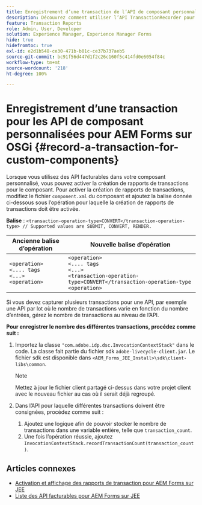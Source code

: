 ```yaml
---
title: Enregistrement d’une transaction de l’API de composant personnalisé pour AEM Forms sur JEE
description: Découvrez comment utiliser l’API TransactionRecorder pour enregistrer les transactions d’un composant personnalisé.
feature: Transaction Reports
role: Admin, User, Developer
solution: Experience Manager, Experience Manager Forms
hide: true
hidefromtoc: true
exl-id: e2d1b548-ce30-471b-b01c-ce37b737aeb5
source-git-commit: bc91f56d447d1f2c26c160f5c414fd0e6054f84c
workflow-type: tm+mt
source-wordcount: '218'
ht-degree: 100%

---
```


# Enregistrement d’une transaction pour les API de composant personnalisées pour AEM Forms sur OSGi {#record-a-transaction-for-custom-components}

Lorsque vous utilisez des API facturables dans votre composant personnalisé, vous pouvez activer la création de rapports de transactions pour le composant. Pour activer la création de rapports de transactions, modifiez le fichier `component.xml` du composant et ajoutez la balise donnée ci-dessous sous l’opération pour laquelle la création de rapports de transactions doit être activée.

**Balise** : `<transaction-operation-type>CONVERT</transaction-operation-type> // Supported values are SUBMIT, CONVERT, RENDER.`

| Ancienne balise d’opération | Nouvelle balise d’opération |
| ----------- | ----------- |
| `<operation>`<br> `<.... tags`<br>`<...>`<br>`<operation>` | `<operation>`<br> `<.... tags`<br>`<...>`<br>`<transaction-operation-type>CONVERT</transaction-operation-type`<br>`<operation>` |

Si vous devez capturer plusieurs transactions pour une API, par exemple une API par lot où le nombre de transactions varie en fonction du nombre d’entrées, gérez le nombre de transactions au niveau de l’API.

**Pour enregistrer le nombre des différentes transactions, procédez comme suit :**

1. Importez la classe `"com.adobe.idp.dsc.InvocationContextStack"` dans le code. La classe fait partie du fichier sdk `adobe-livecycle-client.jar`. Le fichier sdk est disponible dans `<AEM_Forms_JEE_Install>\sdk\client-libs\common`.

   >[!NOTE]
   > Mettez à jour le fichier client partagé ci-dessus dans votre projet client avec le nouveau fichier au cas où il serait déjà regroupé.

1. Dans l’API pour laquelle différentes transactions doivent être consignées, procédez comme suit :
   1. Ajoutez une logique afin de pouvoir stocker le nombre de transactions dans une variable entière, telle que `transaction_count`.
   1. Une fois l’opération réussie, ajoutez `InvocationContextStack.recordTransactionCount(transaction_count)`.

<!--For example, you can set count for your custom component by importing class `"com.adobe.idp.dsc.InvocationContextStack"` in the code available at `adobe-livecycle-client.jar`  and determine the transaction count basis API input/result and add (In this case we add count is equal to 3):
`InvocationContextStack.recordTransactionCount(<count>).` to 
`InvocationContextStack.recordTransactionCount(3)`.-->

## Articles connexes

* [Activation et affichage des rapports de transaction pour AEM Forms sur JEE](/help/forms/using/transaction-report-overview-jee.md)
* [Liste des API facturables pour AEM Forms sur JEE](/help/forms/using/transaction-reports-billable-apis-jee.md)
